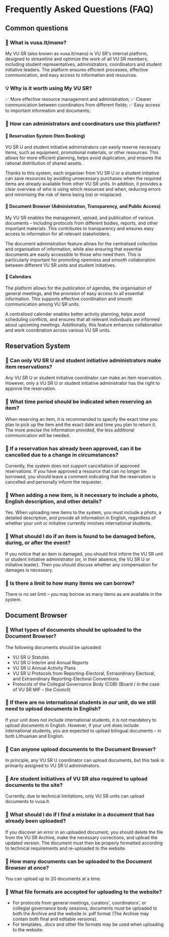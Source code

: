 # Frequently Asked Questions (FAQ)

## Common questions

### 🎯 What is vusa.lt/mano?

My VU SR (also known as vusa.lt/mano) is VU SR's internal platform, designed to streamline and optimize the work of all VU SR members, including student representatives, administrators, coordinators and student initiative leaders. The platform ensures efficient processes, effective communication, and easy access to information and resources.

### 💡 Why is it worth using My VU SR?

✅ More effective resource management and administration;
✅ Clearer communication between coordinators from different fields;
✅ Easy access to important information and documents;

### 🎯 How can administrators and coordinators use this platform?

#### 🔹 Reservation System (Item Booking)

VU SR U and student initiative administrators can easily reserve necessary items, such as equipment, promotional materials, or other resources. This allows for more efficient planning, helps avoid duplication, and ensures the rational distribution of shared assets.

Thanks to this system, each organiser from VU SR U or a student initiative can save resources by avoiding unnecessary purchases when the required items are already available from other VU SR units. In addition, it provides a clear overview of who is using which resources and when, reducing errors and minimising the risk of items being lost or misplaced.

#### 🔹 Document Browser (Administration, Transparency, and Public Access)

My VU SR enables the management, upload, and publication of various documents – including protocols from different bodies, reports, and other important materials. This contributes to transparency and ensures easy access to information for all relevant stakeholders.

The document administration feature allows for the centralised collection and organisation of information, while also ensuring that essential documents are easily accessible to those who need them. This is particularly important for promoting openness and smooth collaboration between different VU SR units and student initiatives.
 
#### 🔹 Calendars

The platform allows for the publication of agendas, the organisation of general meetings, and the provision of easy access to all essential information. This supports effective coordination and smooth communication among VU SR units.

A centralised calendar enables better activity planning, helps avoid scheduling conflicts, and ensures that all relevant individuals are informed about upcoming meetings. Additionally, this feature enhances collaboration and work coordination across various VU SR units.

## Reservation System

### 🎯 Can only VU SR U and student initiative administrators make item reservations?

Any VU SR U or student initiative coordinator can make an item reservation. However, only a VU SR U or student initiative administrator has the right to approve the reservation.

### 🎯 What time period should be indicated when reserving an item?

When reserving an item, it is recommended to specify the exact time you plan to pick up the item and the exact date and time you plan to return it. The more precise the information provided, the less additional communication will be needed.

### 🎯 If a reservation has already been approved, can it be cancelled due to a change in circumstances?

Currently, the system does not support cancellation of approved reservations. If you have approved a resource that can no longer be borrowed, you should leave a comment indicating that the reservation is cancelled and personally inform the requester.

### 🎯 When adding a new item, is it necessary to include a photo, English description, and other details?

Yes. When uploading new items to the system, you must include a photo, a detailed description, and provide all information in English, regardless of whether your unit or initiative currently involves international students.

### 🎯 What should I do if an item is found to be damaged before, during, or after the event?

If you notice that an item is damaged, you should first inform the VU SR unit or student initiative administrator (or, in their absence, the VU SR U or initiative leader). Then you should discuss whether any compensation for damages is necessary.

### 🎯 Is there a limit to how many items we can borrow?

There is no set limit – you may borrow as many items as are available in the system.

## Document Browser

### 🎯 What types of documents should be uploaded to the Document Browser?

The following documents should be uploaded:

- VU SR U Statutes
- VU SR U Interim and Annual Reports
- VU SR U Annual Activity Plans
- VU SR U Protocols from Reporting-Electoral, Extraordinary Electoral, and Extraordinary Reporting-Electoral Conventions
- Protocols of the Collegial Governance Body (CGB) (Board / in the case of VU SR MIF – the Council)

### 🎯 If there are no international students in our unit, do we still need to upload documents in English?

If your unit does not include international students, it is not mandatory to upload documents in English. However, if your unit does include international students, you are expected to upload bilingual documents – in both Lithuanian and English.

### 🎯 Can anyone upload documents to the Document Browser?

In principle, any VU SR U coordinator can upload documents, but this task is primarily assigned to VU SR U administrators.

### 🎯 Are student initiatives of VU SR also required to upload documents to the site?

Currently, due to technical limitations, only VU SR units can upload documents to vusa.lt.

### 🎯 What should I do if I find a mistake in a document that has already been uploaded?

If you discover an error in an uploaded document, you should delete the file from the VU SR Archive, make the necessary corrections, and upload the updated version. The document must then be properly formatted according to technical requirements and re-uploaded to the website.

### 🎯 How many documents can be uploaded to the Document Browser at once?

You can upload up to 20 documents at a time.

### 🎯 What file formats are accepted for uploading to the website?

- For protocols from general meetings, curators', coordinators', or collegial governance body sessions, documents must be uploaded to both the Archive and the website in .pdf format (The Archive may contain both final and editable versions).
- For templates, .docx and other file formats may be used when uploading to the website.

